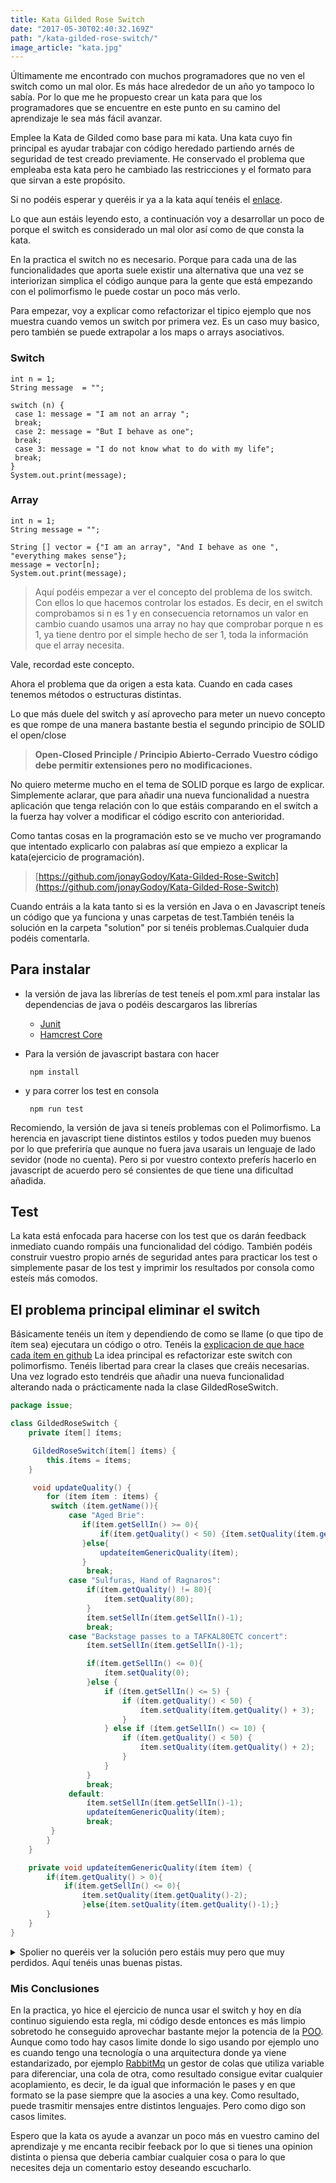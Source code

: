 ```yaml
---
title: Kata Gilded Rose Switch
date: "2017-05-30T02:40:32.169Z"
path: "/kata-gilded-rose-switch/"
image_article: "kata.jpg"
---
```


Últimamente me encontrado con muchos programadores que no ven el switch como un mal olor.
Es más hace alrededor de un año yo tampoco lo sabía. Por lo que me he propuesto crear un kata
para que los programadores que se encuentre en este punto en su camino del aprendizaje
le sea más fácil avanzar.

Emplee la Kata de Gilded como base para mi kata. Una
kata cuyo fin principal es ayudar trabajar con código heredado partiendo arnés de seguridad de test creado previamente.
He conservado el problema que empleaba esta kata pero he cambiado las restricciones
y el formato para que sirvan a este propósito.

Si no podéis esperar y queréis ir ya a la kata aquí tenéis el [enlace](https://github.com/jonayGodoy/Kata-Gilded-Rose-Switch).

Lo que aun estáis leyendo esto, a continuación voy a desarrollar un poco de porque el switch es
considerado un mal olor así como de que consta la kata.

En la practica el switch no es necesario.
Porque para cada una de las funcionalidades que aporta suele existir una alternativa que
una vez se interiorizan simplica el código aunque para la gente que está empezando con el
polimorfismo le puede costar un poco más verlo.


Para empezar, voy a explicar como refactorizar el tipico ejemplo que nos muestra cuando vemos
un switch por primera vez. Es un caso muy basico, pero también se puede extrapolar a los maps
o arrays asociativos.

### Switch

```
int n = 1;
String message  = "";

switch (n) {
 case 1: message = "I am not an array ";
 break;
 case 2: message = "But I behave as one";
 break;
 case 3: message = "I do not know what to do with my life";
 break;
}
System.out.print(message);
```

### Array
```
int n = 1;
String message = "";

String [] vector = {"I am an array", "And I behave as one ", "everything makes sense"};
message = vector[n];
System.out.print(message);
```

> Aquí podéis empezar a ver el concepto del problema de los switch.
Con ellos lo que hacemos controlar los estados. Es decir, en el switch comprobamos si n es 1
y en consecuencia retornamos un valor en cambio cuando usamos una array no hay que comprobar
porque n es 1, ya tiene dentro por el simple hecho de ser 1, toda la información que el array necesita.

Vale, recordad este concepto.



Ahora el problema que da origen a esta kata. Cuando en cada cases tenemos métodos o estructuras distintas.

Lo que más duele del switch y así aprovecho para meter un nuevo concepto es que rompe
de una manera bastante bestia el segundo principio de SOLID el open/close

> **Open-Closed Principle / Principio Abierto-Cerrado**
> **Vuestro código debe permitir extensiones pero no modificaciones.**


No quiero meterme mucho en el tema de SOLID porque es largo de explicar.
Simplemente aclarar, que para añadir una nueva funcionalidad a nuestra aplicación
que tenga relación con lo que estáis comparando en el switch a la fuerza hay volver
a modificar el código escrito con anterioridad.


Como tantas cosas en la programación esto se ve mucho ver programando que intentado explicarlo con
palabras así que empiezo a explicar la kata(ejercicio de programación).

> [https://github.com/jonayGodoy/Kata-Gilded-Rose-Switch](https://github.com/jonayGodoy/Kata-Gilded-Rose-Switch)

Cuando entráis a la kata tanto si es la versión en Java o en Javascript teneís un código
que ya funciona y unas carpetas de test.También tenéis la solución en la carpeta "solution" por
si tenéis problemas.Cualquier duda podéis comentarla.


## Para instalar
- la versión de java las librerías de test teneís el pom.xml para instalar las dependencias de java o
podéis descargaros las librerías
    - [Junit](https://mvnrepository.com/artifact/junit/junit/4.10)
    - [Hamcrest Core](https://mvnrepository.com/artifact/org.hamcrest/hamcrest-core/1.3)

- Para la versión de javascript bastara con hacer

	``` npm install```

- y para correr los test en consola

	``` npm run test```

Recomiendo, la versión de java si teneís problemas con el Polimorfismo.
La herencia en javascript tiene distintos estilos y todos pueden muy buenos por lo que
preferiría que aunque no fuera java usarais un lenguaje de lado sevidor (node no cuenta).
Pero si por vuestro contexto preferís hacerlo en javascript de acuerdo pero sé consientes
de que tiene una dificultad añadida.

## Test

La kata está enfocada para hacerse con los test
que os darán feedback inmediato cuando rompáis una funcionalidad del código. También
podéis construir vuestro propio arnés de seguridad antes para practicar los test o simplemente
pasar de los test y imprimir los resultados por consola como esteís más comodos.


## El problema principal eliminar el switch

 
Básicamente tenéis un ítem y dependiendo de como se llame (o que tipo de ítem sea)
ejecutara un código o otro. Tenéis la [explicacion de que hace cada ítem en github](https://github.com/jonayGodoy/Kata-Gilded-Rose-Switch#gilded-rose-switch-1)
La idea principal es refactorizar este switch con polimorfismo. Tenéis libertad para
crear la clases que creáis necesarias. Una vez logrado esto tendréis que añadir una nueva
funcionalidad alterando nada o prácticamente nada la clase GildedRoseSwitch.

```Java
package issue;

class GildedRoseSwitch {
    private ítem[] ítems;

     GildedRoseSwitch(ítem[] ítems) {
        this.ítems = ítems;
    }

     void updateQuality() {
        for (ítem ítem : ítems) {
         switch (ítem.getName()){
             case "Aged Brie":
                if(ítem.getSellIn() >= 0){
                    if(ítem.getQuality() < 50) {ítem.setQuality(ítem.getQuality() + 1);}
                }else{
                    updateítemGenericQuality(ítem);
                }
                 break;
             case "Sulfuras, Hand of Ragnaros":
                 if(ítem.getQuality() != 80){
                     ítem.setQuality(80);
                 }
                 ítem.setSellIn(ítem.getSellIn()-1);
                 break;
             case "Backstage passes to a TAFKAL80ETC concert":
                 ítem.setSellIn(ítem.getSellIn()-1);

                 if(ítem.getSellIn() <= 0){
                     ítem.setQuality(0);
                 }else {
                     if (ítem.getSellIn() <= 5) {
                         if (ítem.getQuality() < 50) {
                             ítem.setQuality(ítem.getQuality() + 3);
                         }
                     } else if (ítem.getSellIn() <= 10) {
                         if (ítem.getQuality() < 50) {
                             ítem.setQuality(ítem.getQuality() + 2);
                         }
                     }
                 }
                 break;
             default:
                 ítem.setSellIn(ítem.getSellIn()-1);
                 updateítemGenericQuality(ítem);
                 break;
         }
        }
    }

    private void updateítemGenericQuality(ítem ítem) {
        if(ítem.getQuality() > 0){
            if(ítem.getSellIn() <= 0){
                ítem.setQuality(ítem.getQuality()-2);
                }else{ítem.setQuality(ítem.getQuality()-1);}
        }
    }
}
```

<details>
<summary>Spolier no queréis ver la solución pero estáis muy pero que muy perdidos. Aquí tenéis unas buenas pistas.</summary>
    <details>
        <summary> 
         Estáis seguros de que queréis verlo, luego no hay vuelta atrás
        ¿Por qué no lo intentas un poco más?
        </summary>
        <ul>
           <li>El primer paso olvidaos que teneís diferentes ítems. Empezar a programar con uno solo, es decir solo
           con el comportamiento base.
           <li>Borrar el switch ya que no teneis varios ítems ya no lo necesitáis.
           <li>A continuación, crear un método updateítem en el ítem.
           <li>Tiene sentido es mejor que el ítem tenga la responsabilidad de como se actualiza.
           <li>Ahora gilde rose simplemente recorrerá los ítems y los mandará a actualizar.
           <li>Por último crear una clase una clase que herede de ítem. Pero ahora Como por ejemplo AgeBrie.
           <li>¿Qué pasará ahora si sobrescribes el método updateítem con el comportamiento de Age Bried y después lo metes en la lista de ítems?
        </ul>
      
   </details>
</details>


### Mis Conclusiones
En la practica, yo hice el ejercicio de nunca usar el switch y hoy en día
continuo siguiendo esta regla, mi código desde entonces es más limpio sobretodo
 he conseguido aprovechar bastante mejor la potencia de la [POO](https://es.wikipedia.org/wiki/Programaci%C3%B3n_orientada_a_objetos).
  Aunque como todo hay casos limite donde lo sigo usando por ejemplo uno es cuando tengo una
tecnología o una arquitectura donde ya viene estandarizado, por ejemplo
[RabbitMq](https://es.wikipedia.org/wiki/RabbitMQ) un gestor de colas que utiliza
 variable para diferenciar, una cola de otra, como resultado consigue
evitar cualquier acoplamiento, es decir, le da igual que información le pases
y en que formato se la pase siempre que la asocies a una key. Como resultado,
puede trasmitir mensajes entre distintos lenguajes. Pero como digo
son casos limites.


Espero que la kata os ayude a avanzar un poco más en vuestro camino del aprendizaje y
me encanta recibir feeback por lo que si tienes una opinion distinta o piensa que
deberia cambiar cualquier cosa o para lo que necesites deja un comentario estoy deseando escucharlo. 